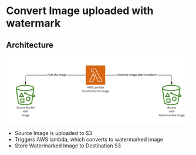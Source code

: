 # Convert Image uploaded with watermark

## Architecture
  ![Architecture](s3_lambda_s3.jpg)
  
  - Source Image is uploaded to S3
  - Triggers AWS lambda, which converts to watermarked image
  - Store Watermarked Image to Destination S3


